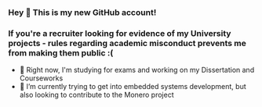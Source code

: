 ### Hey 👋 This is my new GitHub account!
### If you're a recruiter looking for evidence of my University projects - rules regarding academic misconduct prevents me from making them public :(

- 🔭 Right now, I'm studying for exams and working on my Dissertation and Courseworks
- 🌱 I’m currently trying to get into embedded systems development, but also looking to contribute to the Monero project

<!--
**srxg/srxg** is a ✨ _special_ ✨ repository because its `README.md` (this file) appears on your GitHub profile.

Here are some ideas to get you started:

- 🔭 I’m currently working on ...
- 🌱 I’m currently learning ...
- 👯 I’m looking to collaborate on ...
- 🤔 I’m looking for help with ...
- 💬 Ask me about ...
- 📫 How to reach me: ...
- 😄 Pronouns: ...
- ⚡ Fun fact: ...
-->
